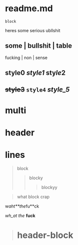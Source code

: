 # readme.md
```
block
```

heres some serious ubllshit

some | bullshit | table
-----------------------
fucking | non | sense

## style0 *style1* **sty*le*2**

## ~~style3~~ `style4` _style_5_

# multi
# header
# lines

> block
> > blocky
> > > blockyy


> what
block
crap
>

w*aht**the*fu**ck

_wh_at the_ **fuck**

> # header-block


